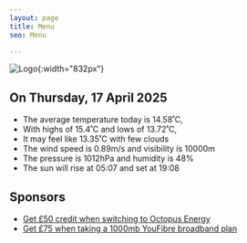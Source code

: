 ```yaml
---
layout: page
title: Menu
seo: Menu

---
```


![Logo](/images/logo.jpg){:width="832px"}

<!-- weather_marker starts -->
## On Thursday, 17 April 2025

- The average temperature today is 14.58˚C,
- With highs of 15.4˚C and lows of 13.72˚C,
- It may feel like 13.35˚C with few clouds
- The wind speed is 0.89m/s and visibility is 10000m
- The pressure is 1012hPa and humidity is 48%
- The sun will rise at 05:07 and set at 19:08

<!-- weather_marker ends -->

## Sponsors

- [Get £50 credit when switching to Octopus Energy](https://bit.ly/3oD1nnS)
- [Get £75 when taking a 1000mb YouFibre broadband plan](https://aklam.io/91zWhU?)



